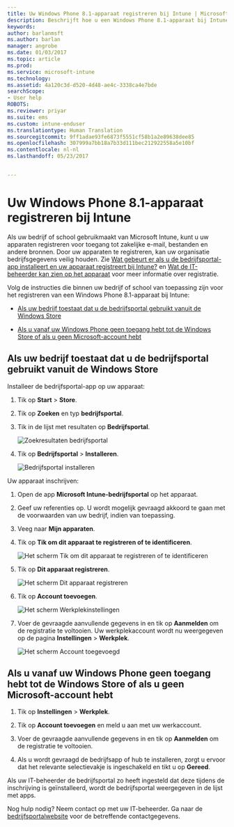 ```yaml
---
title: Uw Windows Phone 8.1-apparaat registreren bij Intune | Microsoft Docs
description: Beschrijft hoe u een Windows Phone 8.1-apparaat bij Intune kunt inschrijven
keywords: 
author: barlanmsft
ms.author: barlan
manager: angrobe
ms.date: 01/03/2017
ms.topic: article
ms.prod: 
ms.service: microsoft-intune
ms.technology: 
ms.assetid: 4a120c3d-d520-4d48-ae4c-3338ca4e7bde
searchScope:
- User help
ROBOTS: 
ms.reviewer: priyar
ms.suite: ems
ms.custom: intune-enduser
ms.translationtype: Human Translation
ms.sourcegitcommit: 9ff1adae93fe6873f5551cf58b1a2e89638dee85
ms.openlocfilehash: 307999a7bb18a7b33d111bec212922558a5e10bf
ms.contentlocale: nl-nl
ms.lasthandoff: 05/23/2017


---
```



# <a name="enroll-your-windows-phone-81-device-in-intune"></a>Uw Windows Phone 8.1-apparaat registreren bij Intune

Als uw bedrijf of school gebruikmaakt van Microsoft Intune, kunt u uw apparaten registreren voor toegang tot zakelijke e-mail, bestanden en andere bronnen. Door uw apparaten te registreren, kan uw organisatie bedrijfsgegevens veilig houden. Zie [Wat gebeurt er als u de bedrijfsportal-app installeert en uw apparaat registreert bij Intune?](what-happens-if-you-install-the-company-portal-app-and-enroll-your-device-in-intune-windows.md) en [Wat de IT-beheerder kan zien op het apparaat](what-info-can-your-company-see-when-you-enroll-your-device-in-intune.md) voor meer informatie over registratie.


Volg de instructies die binnen uw bedrijf of school van toepassing zijn voor het registreren van een Windows Phone 8.1-apparaat bij Intune:

-   [Als uw bedrijf toestaat dat u de bedrijfsportal gebruikt vanuit de Windows Store](#if-your-company-lets-you-use-the-company-portal-from-the-windows-store)

-   [Als u vanaf uw Windows Phone geen toegang hebt tot de Windows Store of als u geen Microsoft-account hebt](#if-you-are-not-allowed-to-access-the-windows-store-from-your-windows-phone-or-if-you-do-not-have-a-microsoft-account)

## <a name="if-your-company-lets-you-use-the-company-portal-from-the-windows-store"></a>Als uw bedrijf toestaat dat u de bedrijfsportal gebruikt vanuit de Windows Store
Installeer de bedrijfsportal-app op uw apparaat:

1.  Tik op **Start** &gt; **Store**.

2.  Tik op **Zoeken** en typ **bedrijfsportal**.

3.  Tik in de lijst met resultaten op **Bedrijfsportal**.

    ![Zoekresultaten bedrijfsportal](./media/WP81-1-CP-search-store-v2.png)

4.  Tik op **Bedrijfsportal** &gt; **Installeren**.

    ![Bedrijfsportal installeren](./media/WP81-2-CP-install-v2.png)

Uw apparaat inschrijven:

1.  Open de app **Microsoft Intune-bedrijfsportal** op het apparaat.

2.  Geef uw referenties op. U wordt mogelijk gevraagd akkoord te gaan met de voorwaarden van uw bedrijf, indien van toepassing.

3.  Veeg naar **Mijn apparaten**.

4.  Tik op **Tik om dit apparaat te registreren of te identificeren**.

    ![Het scherm Tik om dit apparaat te registreren of te identificeren](./media/WP81-enroll-1-swipe-my-devices.png)

5.  Tik op **Dit apparaat registreren**.

    ![Het scherm Dit apparaat registreren](./media/WP81-enroll-2-enroll-this-device.png)

6.  Tik op **Account toevoegen**.

    ![Het scherm Werkplekinstellingen](./media/WP81-enroll-3-workplace-add-acct.png)

7.  Voer de gevraagde aanvullende gegevens in en tik op **Aanmelden** om de registratie te voltooien. Uw werkplekaccount wordt nu weergegeven op de pagina **Instellingen** &gt; **Werkplek**.

    ![Het scherm Account toegevoegd](./media/WP81-enroll-4-account-added.png)

## <a name="if-you-are-not-allowed-to-access-the-windows-store-from-your-windows-phone-or-if-you-do-not-have-a-microsoft-account"></a>Als u vanaf uw Windows Phone geen toegang hebt tot de Windows Store of als u geen Microsoft-account hebt

1.  Tik op **Instellingen** &gt; **Werkplek**.

2.  Tik op **Account toevoegen** en meld u aan met uw werkaccount.

3.  Voer de gevraagde aanvullende gegevens in en tik op **Aanmelden** om de registratie te voltooien.

4.  Als u wordt gevraagd de bedrijfsapp of hub te installeren, zorgt u ervoor dat het relevante selectievakje is ingeschakeld en tikt u op **Gereed**.

Als uw IT-beheerder de bedrijfsportal zo heeft ingesteld dat deze tijdens de inschrijving is geïnstalleerd, wordt de bedrijfsportal weergegeven in de lijst met apps.

Nog hulp nodig? Neem contact op met uw IT-beheerder. Ga naar de [bedrijfsportalwebsite](http://portal.manage.microsoft.com) voor de betreffende contactgegevens.

